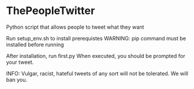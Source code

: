 # ThePeopleTwitter
Python script that allows people to tweet what they want

Run setup_env.sh to install prerequistes
WARNING: pip command must be installed before running

After installation, run first.py
When executed, you should be prompted for your tweet.

INFO:
Vulgar, racist, hateful tweets of any sort will not be tolerated. We will ban you.
